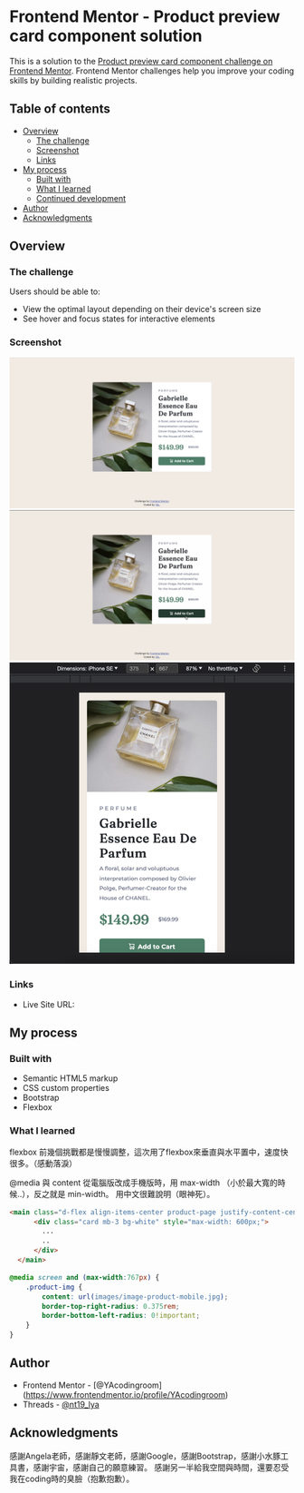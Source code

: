 # Frontend Mentor - Product preview card component solution

This is a solution to the [Product preview card component challenge on Frontend Mentor](https://www.frontendmentor.io/challenges/product-preview-card-component-GO7UmttRfa). Frontend Mentor challenges help you improve your coding skills by building realistic projects. 

## Table of contents
- [Overview](#overview)
  - [The challenge](#the-challenge)
  - [Screenshot](#screenshot)
  - [Links](#links)
- [My process](#my-process)
  - [Built with](#built-with)
  - [What I learned](#what-i-learned)
  - [Continued development](#continued-development)
- [Author](#author)
- [Acknowledgments](#acknowledgments)

## Overview
### The challenge
Users should be able to:
- View the optimal layout depending on their device's screen size
- See hover and focus states for interactive elements

### Screenshot
![desktop](screenshot/desktop.png)
![active](screenshot/active.png)
![mobile](screenshot/mobile.png)

### Links

- Live Site URL: 

## My process
### Built with
- Semantic HTML5 markup
- CSS custom properties
- Bootstrap
- Flexbox

### What I learned
flexbox
前幾個挑戰都是慢慢調整，這次用了flexbox來垂直與水平置中，速度快很多。（感動落淚）

@media 與 content
從電腦版改成手機版時，用 max-width （小於最大寬的時候..），反之就是 min-width。
用中文很難說明（眼神死）。

```html
<main class="d-flex align-items-center product-page justify-content-center">
      <div class="card mb-3 bg-white" style="max-width: 600px;">
        ...
        ..
      </div>
  </main>
```
```css
@media screen and (max-width:767px) {
    .product-img {
        content: url(images/image-product-mobile.jpg);
        border-top-right-radius: 0.375rem;
        border-bottom-left-radius: 0!important;
    }
}
```

## Author
- Frontend Mentor - [@YAcodingroom]
(https://www.frontendmentor.io/profile/YAcodingroom)
- Threads - [@nt19_lya](https://www.threads.net/@nt19_lya)

## Acknowledgments
感謝Angela老師，感謝靜文老師，感謝Google，感謝Bootstrap，感謝小水豚工具書，感謝宇宙，感謝自己的願意練習。
感謝另一半給我空間與時間，還要忍受我在coding時的臭臉（抱歉抱歉）。